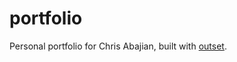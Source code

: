 # portfolio
Personal portfolio for Chris Abajian, built with <a href="https://github.com/callmecavs/outset">outset</a>.

